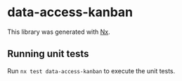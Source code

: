 # data-access-kanban

This library was generated with [Nx](https://nx.dev).

## Running unit tests

Run `nx test data-access-kanban` to execute the unit tests.
